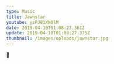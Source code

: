 ```yaml
---
type: Music
title: Jawnstar
youtube: ysPJ81XN0lM
date: 2019-04-10T01:08:27.361Z
update: 2019-04-10T01:08:27.375Z
thumbnail: /images/uploads/jawnstar.jpg
---
```

🎸
